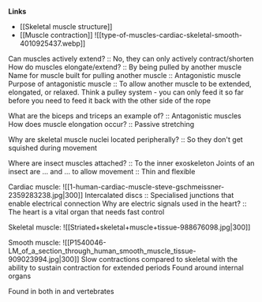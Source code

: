 **Links**
- [[Skeletal muscle structure]]
- [[Muscle contraction]]
![[type-of-muscles-cardiac-skeletal-smooth-4010925437.webp]]

Can muscles actively extend? :: No, they can only actively contract/shorten
How do muscles elongate/extend? :: By being pulled by another muscle
Name for muscle built for pulling another muscle :: Antagonistic muscle
Purpose of antagonistic muscle :: To allow another muscle to be extended, elongated, or relaxed. Think a pulley system - you can only feed it so far before you need to feed it back with the other side of the rope

What are the biceps and triceps an example of? :: Antagonistic muscles
How does muscle elongation occur? :: Passive stretching

Why are skeletal muscle nuclei located peripherally? :: So they don't get squished during movement

Where are insect muscles attached? :: To the inner exoskeleton
Joints of an insect are ... and ... to allow movement :: Thin and flexible

Cardiac muscle:
![[1-human-cardiac-muscle-steve-gschmeissner-2359283238.jpg|300]]
Intercalated discs :: Specialised junctions that enable electrical connection
Why are electric signals used in the heart? :: The heart is a vital organ that needs fast control

Skeletal muscle:
![[Striated+skeletal+muscle+tissue-988676098.jpg|300]]

Smooth muscle:
![[P1540046-LM_of_a_section_through_human_smooth_muscle_tissue-909023994.jpg|300]]
Slow contractions compared to skeletal with the ability to sustain contraction for extended periods
Found around internal organs

Found in both in and vertebrates